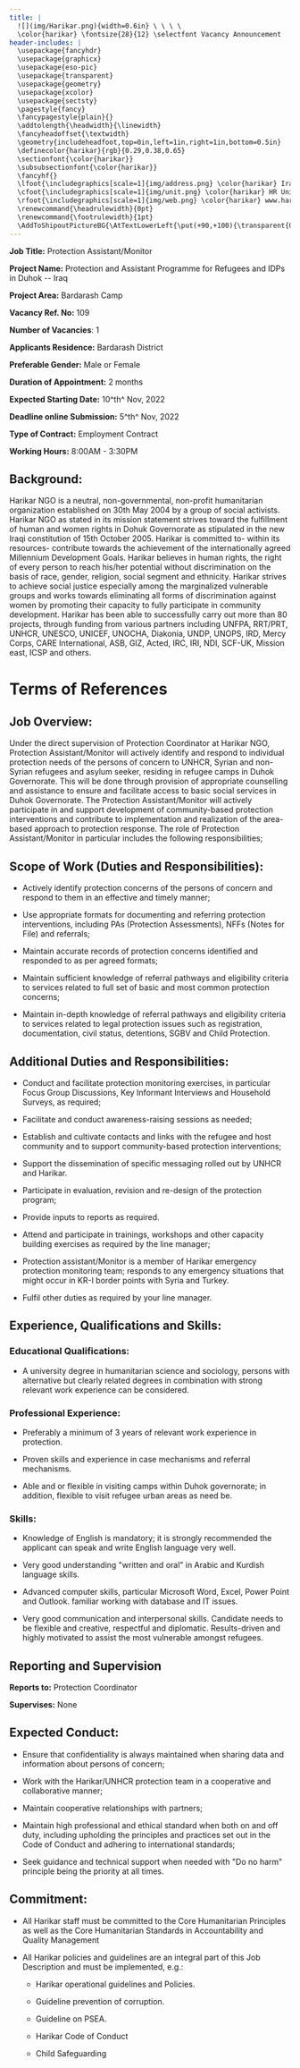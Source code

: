 ```yaml
---
title: |
  ![](img/Harikar.png){width=0.6in} \ \ \ \
  \color{harikar} \fontsize{28}{12} \selectfont Vacancy Announcement
header-includes: |
  \usepackage{fancyhdr}
  \usepackage{graphicx}
  \usepackage{eso-pic}
  \usepackage{transparent}
  \usepackage{geometry}
  \usepackage{xcolor}
  \usepackage{sectsty}
  \pagestyle{fancy}
  \fancypagestyle{plain}{}
  \addtolength{\headwidth}{\linewidth}
  \fancyheadoffset{\textwidth}
  \geometry{includeheadfoot,top=0in,left=1in,right=1in,bottom=0.5in}
  \definecolor{harikar}{rgb}{0.29,0.38,0.65}
  \sectionfont{\color{harikar}}
  \subsubsectionfont{\color{harikar}}
  \fancyhf{}
  \lfoot{\includegraphics[scale=1]{img/address.png} \color{harikar} Iraq-Kurdistan – Duhok \\ \ \ \ \ Medya – Str. / Australia   }
  \cfoot{\includegraphics[scale=1]{img/unit.png} \color{harikar} HR Unit \ \ \ \ \ \ \ \ \ \ \ \ \ \includegraphics[scale=1]{img/phone.png} 0751 414 8317}
  \rfoot{\includegraphics[scale=1]{img/web.png} \color{harikar} www.harikar.org}
  \renewcommand{\headrulewidth}{0pt}
  \renewcommand{\footrulewidth}{1pt}
  \AddToShipoutPictureBG{\AtTextLowerLeft{\put(+90,+100){\transparent{0.1}\includegraphics[width=4in]{img/Harikar.png}}}}
---
```


**Job Title:** Protection Assistant/Monitor

**Project Name:** Protection and Assistant Programme for Refugees and IDPs in Duhok -- Iraq

**Project Area:** Bardarash Camp

**Vacancy Ref. No:** 109

**Number of Vacancies**: 1

**Applicants Residence:** Bardarash District

**Preferable Gender:** Male or Female

**Duration of Appointment:** 2 months

**Expected Starting Date:** 10^th^ Nov, 2022

**Deadline online Submission:** 5^th^ Nov, 2022

**Type of Contract:** Employment Contract

**Working Hours:** 8:00AM - 3:30PM

## Background:

Harikar NGO is a neutral, non-governmental, non-profit humanitarian
organization established on 30th May 2004 by a group of social
activists. Harikar NGO as stated in its mission statement strives toward
the fulfillment of human and women rights in Dohuk Governorate as
stipulated in the new Iraqi constitution of 15th October 2005. Harikar
is committed to- within its resources- contribute towards the
achievement of the internationally agreed Millennium Development Goals.
Harikar believes in human rights, the right of every person to reach
his/her potential without discrimination on the basis of race, gender,
religion, social segment and ethnicity. Harikar strives to achieve
social justice especially among the marginalized vulnerable groups and
works towards eliminating all forms of discrimination against women by
promoting their capacity to fully participate in community development.
Harikar has been able to successfully carry out more than 80 projects,
through funding from various partners including UNFPA, RRT/PRT, UNHCR,
UNESCO, UNICEF, UNOCHA, Diakonia, UNDP, UNOPS, IRD, Mercy Corps, CARE
International, ASB, GIZ, Acted, IRC, IRI, NDI, SCF-UK, Mission east,
ICSP and others.

# Terms of References 

## Job Overview:

Under the direct supervision of Protection Coordinator at Harikar NGO,
Protection Assistant/Monitor will actively identify and respond to
individual protection needs of the persons of concern to UNHCR, Syrian
and non-Syrian refugees and asylum seeker, residing in refugee camps in
Duhok Governorate. This will be done through provision of appropriate
counselling and assistance to ensure and facilitate access to basic
social services in Duhok Governorate. The Protection Assistant/Monitor
will actively participate in and support development of community-based
protection interventions and contribute to implementation and
realization of the area-based approach to protection response. The role
of Protection Assistant/Monitor in particular includes the following
responsibilities;

## Scope of Work (Duties and Responsibilities):

-   Actively identify protection concerns of the persons of concern and
    respond to them in an effective and timely manner;

-   Use appropriate formats for documenting and referring protection
    interventions, including PAs (Protection Assessments), NFFs (Notes
    for File) and referrals;

-   Maintain accurate records of protection concerns identified and
    responded to as per agreed formats;

-   Maintain sufficient knowledge of referral pathways and eligibility
    criteria to services related to full set of basic and most common
    protection concerns;

-   Maintain in-depth knowledge of referral pathways and eligibility
    criteria to services related to legal protection issues such as
    registration, documentation, civil status, detentions, SGBV and
    Child Protection.

## Additional Duties and Responsibilities:

-   Conduct and facilitate protection monitoring exercises, in
    particular Focus Group Discussions, Key Informant Interviews and
    Household Surveys, as required;

-   Facilitate and conduct awareness-raising sessions as needed;

-   Establish and cultivate contacts and links with the refugee and host
    community and to support community-based protection interventions;

-   Support the dissemination of specific messaging rolled out by UNHCR
    and Harikar.

-   Participate in evaluation, revision and re-design of the protection
    program;

-   Provide inputs to reports as required.

-   Attend and participate in trainings, workshops and other capacity
    building exercises as required by the line manager;

-   Protection assistant/Monitor is a member of Harikar emergency
    protection monitoring team; responds to any emergency situations
    that might occur in KR-I border points with Syria and Turkey.

-   Fulfil other duties as required by your line manager.

## Experience, Qualifications and Skills:

### Educational Qualifications:

-   A university degree in humanitarian science and sociology, persons
    with alternative but clearly related degrees in combination with
    strong relevant work experience can be considered.

### Professional Experience:

-   Preferably a minimum of 3 years of relevant work experience in
    protection.

-   Proven skills and experience in case mechanisms and referral
    mechanisms.

-   Able and or flexible in visiting camps within Duhok governorate; in
    addition, flexible to visit refugee urban areas as need be.

### Skills:

-   Knowledge of English is mandatory; it is strongly recommended the
    applicant can speak and write English language very well.

-   Very good understanding "written and oral" in Arabic and Kurdish
    language skills.

-   Advanced computer skills, particular Microsoft Word, Excel, Power
    Point and Outlook. familiar working with database and IT issues.

-   Very good communication and interpersonal skills. Candidate needs to
    be flexible and creative, respectful and diplomatic.
    Results-driven and highly motivated to assist the most vulnerable
    amongst refugees.

## Reporting and Supervision 

**Reports to:** Protection Coordinator

**Supervises:** None

## Expected Conduct:

-   Ensure that confidentiality is always maintained when sharing data
    and information about persons of concern;

-   Work with the Harikar/UNHCR protection team in a cooperative and
    collaborative manner;

-   Maintain cooperative relationships with partners;

-   Maintain high professional and ethical standard when both on and off
    duty, including upholding the principles and practices set out in
    the Code of Conduct and adhering to international standards;

-   Seek guidance and technical support when needed with "Do no harm"
    principle being the priority at all times.

## Commitment: 

-   All Harikar staff must be committed to the Core Humanitarian
    Principles as well as the Core Humanitarian Standards in
    Accountability and Quality Management

-   All Harikar policies and guidelines are an integral part of this Job
    Description and must be implemented, e.g.:

    -   Harikar operational guidelines and Policies.

    -   Guideline prevention of corruption.

    -   Guideline on PSEA.

    -   Harikar Code of Conduct

    -   Child Safeguarding
